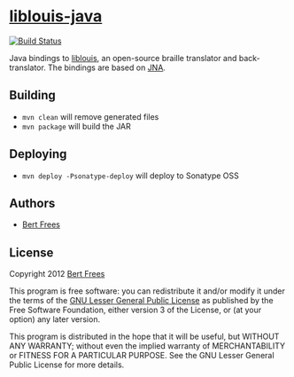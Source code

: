 [liblouis-java][]
=================

[![Build Status](https://travis-ci.org/liblouis/liblouis-java.png?branch=master)](https://travis-ci.org/liblouis/liblouis-java)

Java bindings to [liblouis][], an open-source braille translator and back-translator.
The bindings are based on [JNA][].

Building
--------

 * `mvn clean` will remove generated files
 * `mvn package` will build the JAR

Deploying
--------

 * `mvn deploy -Psonatype-deploy` will deploy to Sonatype OSS
 
Authors
-------

+ [Bert Frees][bert]

License
-------

Copyright 2012 [Bert Frees][bert]

This program is free software: you can redistribute it and/or modify
it under the terms of the [GNU Lesser General Public License][lgpl]
as published by the Free Software Foundation, either version 3 of
the License, or (at your option) any later version.

This program is distributed in the hope that it will be useful,
but WITHOUT ANY WARRANTY; without even the implied warranty of
MERCHANTABILITY or FITNESS FOR A PARTICULAR PURPOSE.  See the
GNU Lesser General Public License for more details.

[liblouis-java]: http://github.com/bertfrees/liblouis-java
[liblouis]: http://code.google.com/p/liblouis/
[jna]: https://github.com/twall/jna
[bert]: http://github.com/bertfrees
[lgpl]: http://www.gnu.org/licenses/lgpl.html
